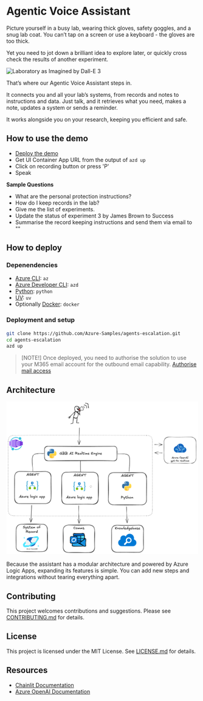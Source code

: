 # Agentic Voice Assistant

Picture yourself in a busy lab, wearing thick gloves, safety goggles, and a snug lab coat. You can’t tap on a screen or use a keyboard - the gloves are too thick.

Yet you need to jot down a brilliant idea to explore later, or quickly cross check the results of another experiment.

![Laboratory as Imagined by Dall-E 3](./docs/images/laboratory.png "Laboratory as imagined by Dalle-E 3")

That’s where our Agentic Voice Assistant steps in. 

It connects you and all your lab’s systems, from records and notes to instructions and data. Just talk, and it retrieves what you need, makes a note, updates a system or sends a reminder. 

It works alongside you on your research, keeping you efficient and safe.

## How to use the demo

- [Deploy the demo](#how-to-deploy)
- Get UI Container App URL from the output of `azd up`
- Click on recording button or press 'P'
- Speak

**Sample Questions**

- What are the personal protection instructions?
- How do I keep records in the lab?
- Give me the list of experiments.
- Update the status of experiment 3 by James Brown to Success
- Summarise the record keeping instructions and send them via email to "<email>"

## How to deploy

### Depenendencies

  - [Azure CLI](https://learn.microsoft.com/en-us/cli/azure/what-is-azure-cli): `az`
  - [Azure Developer CLI](https://learn.microsoft.com/en-us/azure/developer/azure-developer-cli/overview): `azd`
  - [Python](https://www.python.org/about/gettingstarted/): `python`
  - [UV](https://docs.astral.sh/uv/getting-started/installation/): `uv`
  - Optionally [Docker](https://www.docker.com/get-started/): `docker` 

### Deployment and setup

```sh
git clone https://github.com/Azure-Samples/agents-escalation.git
cd agents-escalation
azd up
```

>[NOTE!]
>Once deployed, you need to authorise the solution to use your M365 email account for the outbound email capability.
> [Authorise mail access](./docs/mail_authorisation.md)


## Architecture

![Architecture Diagram](./docs/images/architecture_v0.0.1.png)

Because the assistant has a modular architecture and powered by Azure Logic Apps, expanding its features is simple. You can add new steps and integrations without tearing everything apart. 

## Contributing

This project welcomes contributions and suggestions. Please see [CONTRIBUTING.md](CONTRIBUTING.md) for details.

## License

This project is licensed under the MIT License. See [LICENSE.md](LICENSE.md) for details.

## Resources

- [Chainlit Documentation](https://docs.chainlit.io/)
- [Azure OpenAI Documentation](https://docs.microsoft.com/en-us/azure/cognitive-services/openai/)
